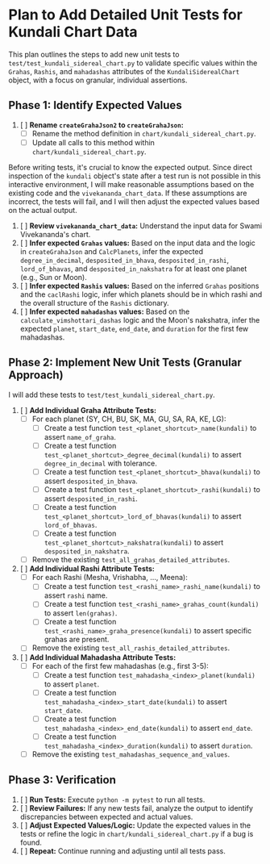 # Plan to Add Detailed Unit Tests for Kundali Chart Data

This plan outlines the steps to add new unit tests to `test/test_kundali_sidereal_chart.py` to validate specific values within the `Grahas`, `Rashis`, and `mahadashas` attributes of the `KundaliSiderealChart` object, with a focus on granular, individual assertions.

## Phase 1: Identify Expected Values

1.  [ ] **Rename `createGrahaJson2` to `createGrahaJson`:**
    *   [ ] Rename the method definition in `chart/kundali_sidereal_chart.py`.
    *   [ ] Update all calls to this method within `chart/kundali_sidereal_chart.py`.

Before writing tests, it's crucial to know the expected output. Since direct inspection of the `kundali` object's state after a test run is not possible in this interactive environment, I will make reasonable assumptions based on the existing code and the `vivekananda_chart_data`. If these assumptions are incorrect, the tests will fail, and I will then adjust the expected values based on the actual output.

1.  [ ] **Review `vivekananda_chart_data`:** Understand the input data for Swami Vivekananda's chart.
2.  [ ] **Infer expected `Grahas` values:** Based on the input data and the logic in `createGrahaJson` and `CalcPlanets`, infer the expected `degree_in_decimal`, `desposited_in_bhava`, `desposited_in_rashi`, `lord_of_bhavas`, and `desposited_in_nakshatra` for at least one planet (e.g., Sun or Moon).
3.  [ ] **Infer expected `Rashis` values:** Based on the inferred `Grahas` positions and the `caclRashi` logic, infer which planets should be in which rashi and the overall structure of the `Rashis` dictionary.
4.  [ ] **Infer expected `mahadashas` values:** Based on the `calculate_vimshottari_dashas` logic and the Moon's nakshatra, infer the expected `planet`, `start_date`, `end_date`, and `duration` for the first few mahadashas.

## Phase 2: Implement New Unit Tests (Granular Approach)

I will add these tests to `test/test_kundali_sidereal_chart.py`.

1.  [ ] **Add Individual Graha Attribute Tests:**
    *   [ ] For each planet (SY, CH, BU, SK, MA, GU, SA, RA, KE, LG):
        *   [ ] Create a test function `test_<planet_shortcut>_name(kundali)` to assert `name_of_graha`.
        *   [ ] Create a test function `test_<planet_shortcut>_degree_decimal(kundali)` to assert `degree_in_decimal` with tolerance.
        *   [ ] Create a test function `test_<planet_shortcut>_bhava(kundali)` to assert `desposited_in_bhava`.
        *   [ ] Create a test function `test_<planet_shortcut>_rashi(kundali)` to assert `desposited_in_rashi`.
        *   [ ] Create a test function `test_<planet_shortcut>_lord_of_bhavas(kundali)` to assert `lord_of_bhavas`.
        *   [ ] Create a test function `test_<planet_shortcut>_nakshatra(kundali)` to assert `desposited_in_nakshatra`.
    *   [ ] Remove the existing `test_all_grahas_detailed_attributes`.

2.  [ ] **Add Individual Rashi Attribute Tests:**
    *   [ ] For each Rashi (Mesha, Vrishabha, ..., Meena):
        *   [ ] Create a test function `test_<rashi_name>_rashi_name(kundali)` to assert `rashi` name.
        *   [ ] Create a test function `test_<rashi_name>_grahas_count(kundali)` to assert `len(grahas)`.
        *   [ ] Create a test function `test_<rashi_name>_graha_presence(kundali)` to assert specific grahas are present.
    *   [ ] Remove the existing `test_all_rashis_detailed_attributes`.

3.  [ ] **Add Individual Mahadasha Attribute Tests:**
    *   [ ] For each of the first few mahadashas (e.g., first 3-5):
        *   [ ] Create a test function `test_mahadasha_<index>_planet(kundali)` to assert `planet`.
        *   [ ] Create a test function `test_mahadasha_<index>_start_date(kundali)` to assert `start_date`.
        *   [ ] Create a test function `test_mahadasha_<index>_end_date(kundali)` to assert `end_date`.
        *   [ ] Create a test function `test_mahadasha_<index>_duration(kundali)` to assert `duration`.
    *   [ ] Remove the existing `test_mahadashas_sequence_and_values`.

## Phase 3: Verification

1.  [ ] **Run Tests:** Execute `python -m pytest` to run all tests.
2.  [ ] **Review Failures:** If any new tests fail, analyze the output to identify discrepancies between expected and actual values.
3.  [ ] **Adjust Expected Values/Logic:** Update the expected values in the tests or refine the logic in `chart/kundali_sidereal_chart.py` if a bug is found.
4.  [ ] **Repeat:** Continue running and adjusting until all tests pass.